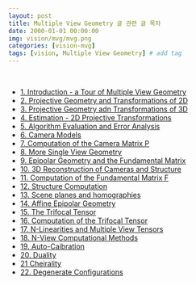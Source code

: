 ```yaml
---
layout: post
title: Multiple View Geometry 글 관련 글 목차
date: 2000-01-01 00:00:00
img: vision/mvg/mvg.png
categories: [vision-mvg] 
tags: [vision, Multiple View Geometry] # add tag
---
```


<br>

- [1. Introduction - a Tour of Multiple View Geometry]()
- [2. Projective Geometry and Transformations of 2D](https://gaussian37.github.io/vision-mvg-2_projective_geometry_and_transformations_of_2d/)
- [3. Projective Geometry adn Transformations of 3D]()
- [4. Estimation - 2D Projective Transformations]()
- [5. Algorithm Evaluation and Error Analysis]()
- [6. Camera Models]()
- [7. Computation of the Camera Matrix P]()
- [8. More Single View Geometry]()
- [9. Epipolar Geometry and the Fundamental Matrix]()
- [10. 3D Reconstruction of Cameras and Structure]()
- [11. Computation of the Fundamental Matrix F]()
- [12. Structure Computation]()
- [13. Scene planes and homographies]()
- [14. Affine Epipolar Geometry]()
- [15. The Trifocal Tensor]()
- [16. Computation of the Trifocal Tensor]()
- [17. N-Linearities and Multiple View Tensors]()
- [18. N-View Computational Methods]()
- [19. Auto-Caibration]()
- [20. Duality]()
- [21 Cheirality]()
- [22. Degenerate Configurations]()

<br>